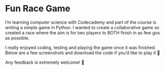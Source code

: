 # Fun Race Game

I’m learning computer science with Codecademy and part of the course is writing a simple game in Python. 
I wanted to create a collaborative game so created a race where the aim is for two players to BOTH finish in as few gos as possible.

I really enjoyed coding, testing and playing the game once it was finished. Below are a few screenshots and download the code if you’d like to play it 🥰

Any feedback is extremely welcome! 🙏


